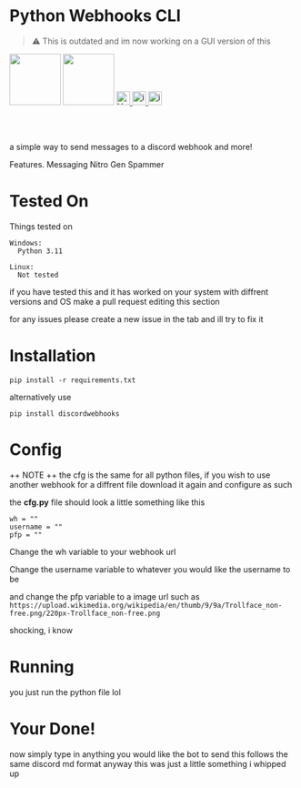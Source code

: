 # Python Webhooks CLI

>⚠️ This is outdated and im now working on a GUI version of this

<img src='https://assets-global.website-files.com/6257adef93867e50d84d30e2/636e0a6a49cf127bf92de1e2_icon_clyde_blurple_RGB.png' width='90'> <img src='https://www.svgrepo.com/show/452091/python.svg' width='90'> 
  <a href="#">
    <img src="https://img.shields.io/badge/Version-1.0.0-blue" alt="Version" height=24>
    <img src="https://img.shields.io/badge/Made%20By-wb-green" alt="it is!" height=24>
    <img src="https://img.shields.io/github/issues-raw/website37/pythonwebhooks" alt="issues (hopefully none)" height=24 title="hopefully none ;)">
  </a>
</h3>
<br><br>

a simple way to send messages to a discord webhook and more!

Features. 
Messaging
Nitro Gen
Spammer

# Tested On

Things tested on

```
Windows:
  Python 3.11
```

```
Linux:
  Not tested
```
if you have tested this and it has worked on your system with diffrent versions and OS make a pull request editing this section

for any issues please create a new issue in the tab and ill try to fix it

# Installation

```pip install -r requirements.txt```

alternatively use

```pip install discordwebhooks```

# Config
++ NOTE ++ 
the cfg is the same for all python files, if you wish to use another webhook for a diffrent file download it again and configure as such

the **cfg.py** file should look a little something like this

```
wh = ""
username = ""
pfp = ""
```

Change the wh variable to your webhook url

Change the username variable to whatever you would like the username to be

and change the pfp variable to a image url such as ```https://upload.wikimedia.org/wikipedia/en/thumb/9/9a/Trollface_non-free.png/220px-Trollface_non-free.png```

shocking, i know

# Running

you just run the python file lol

# Your Done!

now simply type in anything you would like the bot to send this follows the same discord md format
anyway this was just a little something i whipped up
